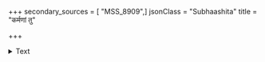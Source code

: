 +++
secondary_sources = [ "MSS_8909",]
jsonClass = "Subhaashita"
title = "कर्मणां तु"

+++

<details><summary>Text</summary>

कर्मणां तु प्रशस्तानाम् अनुष्ठानं सुखावहम्।  
तेषामेवाननुष्ठानं पश्चात् तापकरं महत्॥
</details>
